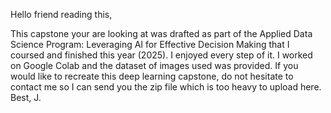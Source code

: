 Hello friend reading this, 

This capstone your are looking at was drafted as part of the Applied Data Science Program: Leveraging AI for Effective Decision Making that I coursed and finished this year (2025).
I enjoyed every step of it. 
I worked on Google Colab and the dataset of images used was provided. 
If you would like to recreate this deep learning capstone, do not hesitate to contact me so I can send you the zip file which is too heavy to upload here. 
Best, 
J.
